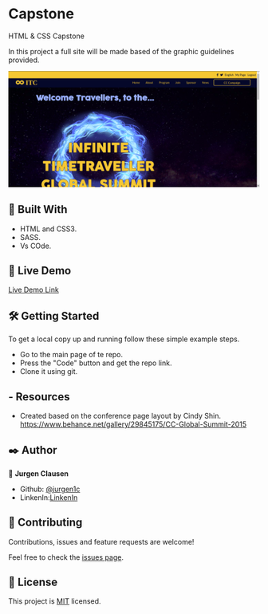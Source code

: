 # Capstone
HTML &amp; CSS Capstone

In this project a full site will be made based of the graphic guidelines provided.

![screenshot](./Assets/Media/img/home-screenshot.png)


## 🔧 Built With

- HTML and CSS3.
- SASS.
- Vs COde.

## 🔴 Live Demo

[Live Demo Link](https://raw.githack.com/jurgen1c/Capstone/feature-branch/index.html)


## 🛠 Getting Started

To get a local copy up and running follow these simple example steps.

- Go to the main page of te repo.
- Press the "Code" button and get the repo link.
- Clone it using git.

## - Resources
 - Created based on the conference page layout by Cindy Shin.
 https://www.behance.net/gallery/29845175/CC-Global-Summit-2015

## ✒️ Author


👤 **Jurgen Clausen**

- Github: [@jurgen1c](https://github.com/jurgen1c)
- LinkenIn:[LinkenIn](https://www.linkedin.com/in/jurgen-clausen-2740061a9/)

## 🤝 Contributing

Contributions, issues and feature requests are welcome!

Feel free to check the [issues page](issues/).

## 📝 License

This project is [MIT](lic.url) licensed.
